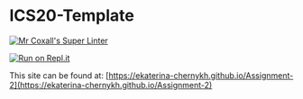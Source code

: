 # ICS20-Template

[![Mr Coxall's Super Linter](https://github.com/ekaterina-chernykh/Assignment-2/workflows/Mr%20Coxall's%20Super%20Linter/badge.svg)](https://github.com/ekaterina-chernykh/Assignment-2/actions/)

[![Run on Repl.it](https://repl.it/badge/github/ekaterina-chernykh/Assignment-2)](https://repl.it/github/ekaterina-chernykh/Assignment-2)

This site can be found at: [https://ekaterina-chernykh.github.io/Assignment-2](https://ekaterina-chernykh.github.io/Assignment-2)
